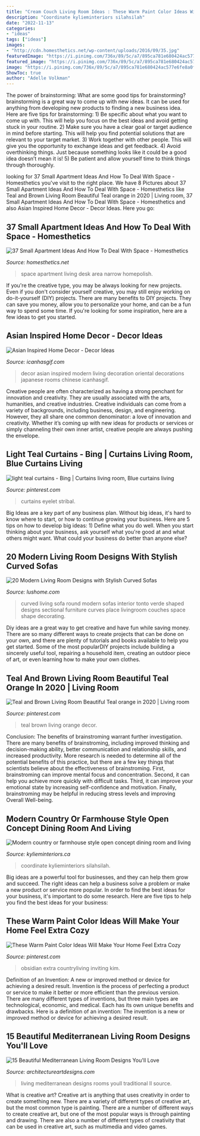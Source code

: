 ```yaml
---
title: "Cream Couch Living Room Ideas : These Warm Paint Color Ideas Will Make Your Home Feel Extra Cozy"
description: "Coordinate kylieminteriors silahsilah"
date: "2022-11-13"
categories:
- "ideas"
tags: ["ideas"]
images:
- "http://cdn.homesthetics.net/wp-content/uploads/2016/09/35.jpg"
featuredImage: "https://i.pinimg.com/736x/89/5c/a7/895ca781e680424ac577e6fe8a0f7e99.jpg"
featured_image: "https://i.pinimg.com/736x/89/5c/a7/895ca781e680424ac577e6fe8a0f7e99.jpg"
image: "https://i.pinimg.com/736x/89/5c/a7/895ca781e680424ac577e6fe8a0f7e99.jpg"
ShowToc: true
author: "Adelle Volkman"
---
```



The power of brainstorming: What are some good tips for brainstorming?
brainstorming is a great way to come up with new ideas. It can be used for anything from developing new products to finding a new business idea. Here are five tips for brainstorming: 1) Be specific about what you want to come up with. This will help you focus on the best ideas and avoid getting stuck in your routine. 2) Make sure you have a clear goal or target audience in mind before starting. This will help you find potential solutions that are relevant to your target market. 3) Work together with other people. This will give you the opportunity to exchange ideas and get feedback. 4) Avoid overthinking things. Just because something looks like it could be a good idea doesn’t mean it is! 5) Be patient and allow yourself time to think things through thoroughly.

	

		
looking for 37 Small Apartment Ideas And How To Deal With Space - Homesthetics you've visit to the right place. We have 8 Pictures about 37 Small Apartment Ideas And How To Deal With Space - Homesthetics like Teal and Brown Living Room Beautiful Teal orange in 2020 | Living room, 37 Small Apartment Ideas And How To Deal With Space - Homesthetics and also Asian Inspired Home Decor - Decor Ideas. Here you go:
		
    
## 37 Small Apartment Ideas And How To Deal With Space - Homesthetics

<img loading=lazy src="http://cdn.homesthetics.net/wp-content/uploads/2016/09/35.jpg" onerror="this.onerror=null;this.src='https://tse2.mm.bing.net/th?id=OIP.lfJvYFDYndinJZMBfR1kTQHaLI&amp;pid=15.1';" alt="37 Small Apartment Ideas And How To Deal With Space - Homesthetics">

_Source: homesthetics.net_

>space apartment living desk area narrow homepolish. 

	

If you're the creative type, you may be always looking for new projects. Even if you don't consider yourself creative, you may still enjoy working on do-it-yourself (DIY) projects. There are many benefits to DIY projects. They can save you money, allow you to personalize your home, and can be a fun way to spend some time. If you're looking for some inspiration, here are a few ideas to get you started.

    
## Asian Inspired Home Decor - Decor Ideas

<img loading=lazy src="https://www.icanhasgif.com/wp-content/uploads/2016/03/Asian-Inspired-Home-Decor.jpg" onerror="this.onerror=null;this.src='https://tse3.mm.bing.net/th?id=OIP.iErtHGbvcnLbNLM5tM8CKwHaJ6&amp;pid=15.1';" alt="Asian Inspired Home Decor - Decor Ideas">

_Source: icanhasgif.com_

>decor asian inspired modern living decoration oriental decorations japanese rooms chinese icanhasgif. 

	

Creative people are often characterized as having a strong penchant for innovation and creativity. They are usually associated with the arts, humanities, and creative industries. Creative individuals can come from a variety of backgrounds, including business, design, and engineering. However, they all share one common denominator: a love of innovation and creativity. Whether it’s coming up with new ideas for products or services or simply channeling their own inner artist, creative people are always pushing the envelope.

    
## Light Teal Curtains - Bing | Curtains Living Room, Blue Curtains Living

<img loading=lazy src="https://i.pinimg.com/736x/15/d7/c9/15d7c90c0803811d83597fce4653be60.jpg" onerror="this.onerror=null;this.src='https://tse3.mm.bing.net/th?id=OIP.YqFe1aeAwtu8ILHqRciCFQAAAA&amp;pid=15.1';" alt="light teal curtains - Bing | Curtains living room, Blue curtains living">

_Source: pinterest.com_

>curtains eyelet stribal. 

	

Big Ideas are a key part of any business plan. Without big ideas, it's hard to know where to start, or how to continue growing your business. Here are 5 tips on how to develop big ideas: 1) Define what you do well. When you start thinking about your business, ask yourself what you're good at and what others might want. What could your business do better than anyone else?

    
## 20 Modern Living Room Designs With Stylish Curved Sofas

<img loading=lazy src="https://www.lushome.com/wp-content/uploads/2015/01/modern-living-room-furniture-curved-sofas-14.jpg" onerror="this.onerror=null;this.src='https://tse1.mm.bing.net/th?id=OIP.zlbEZ5sR6G1bha_ld4Nf1gHaFB&amp;pid=15.1';" alt="20 Modern Living Room Designs with Stylish Curved Sofas">

_Source: lushome.com_

>curved living sofa round modern sofas interior tonto verde shaped designs sectional furniture curves place livingroom couches space shape decorating. 

	

Diy ideas are a great way to get creative and have fun while saving money. There are so many different ways to create projects that can be done on your own, and there are plenty of tutorials and books available to help you get started. Some of the most popularDIY projects include building a sincerely useful tool, repairing a household item, creating an outdoor piece of art, or even learning how to make your own clothes.

    
## Teal And Brown Living Room Beautiful Teal Orange In 2020 | Living Room

<img loading=lazy src="https://i.pinimg.com/736x/89/5c/a7/895ca781e680424ac577e6fe8a0f7e99.jpg" onerror="this.onerror=null;this.src='https://tse3.mm.bing.net/th?id=OIP.-pdRLtbhZvRR-MRLUS5LQwHaJ3&amp;pid=15.1';" alt="Teal and Brown Living Room Beautiful Teal orange in 2020 | Living room">

_Source: pinterest.com_

>teal brown living orange decor. 

	

Conclusion: The benefits of brainstroming warrant further investigation.
There are many benefits of brainstroming, including improved thinking and decision-making ability, better communication and relationship skills, and increased productivity. More research is needed to determine all of the potential benefits of this practice, but there are a few key things that scientists believe about the effectiveness of brainstroming. First, brainstroming can improve mental focus and concentration. Second, it can help you achieve more quickly with difficult tasks. Third, it can improve your emotional state by increasing self-confidence and motivation. Finally, brainstroming may be helpful in reducing stress levels and improving Overall Well-being.

    
## Modern Country Or Farmhouse Style Open Concept Dining Room And Living

<img loading=lazy src="https://www.kylieminteriors.ca/wp-content/uploads/2016/02/Modern-country-or-farmhouse-style-open-concept-dining-room-and-living-room-with-gray-and-warm-gold-and-yellow-accents.-Couch-rug-and-paint-color-all-coordinate-666x1024.jpg" onerror="this.onerror=null;this.src='https://tse2.mm.bing.net/th?id=OIP.WiC-aP7NGu1Lzy2jQQzjdQHaLY&amp;pid=15.1';" alt="Modern country or farmhouse style open concept dining room and living">

_Source: kylieminteriors.ca_

>coordinate kylieminteriors silahsilah. 

	

Big ideas are a powerful tool for businesses, and they can help them grow and succeed. The right ideas can help a business solve a problem or make a new product or service more popular. In order to find the best ideas for your business, it's important to do some research. Here are five tips to help you find the best ideas for your business:

    
## These Warm Paint Color Ideas Will Make Your Home Feel Extra Cozy

<img loading=lazy src="https://i.pinimg.com/736x/70/2e/2c/702e2c322ac5a95e2899245e2cb35763.jpg" onerror="this.onerror=null;this.src='https://tse2.mm.bing.net/th?id=OIP.4WRkp-_RZCbET0asLDvtHgHaLH&amp;pid=15.1';" alt="These Warm Paint Color Ideas Will Make Your Home Feel Extra Cozy">

_Source: pinterest.com_

>obsidian extra countryliving inviting kim. 

	

Definition of an Invention: A new or improved method or device for achieving a desired result.
Invention is the process of perfecting a product or service to make it better or more efficient than the previous version. There are many different types of inventions, but three main types are technological, economic, and medical. Each has its own unique benefits and drawbacks. Here is a definition of an invention: 
The invention is a new or improved method or device for achieving a desired result.

    
## 15 Beautiful Mediterranean Living Room Designs You&#039;ll Love

<img loading=lazy src="https://www.architectureartdesigns.com/wp-content/uploads/2016/07/15-Beautiful-Mediterranean-Living-Room-Designs-Youll-Love-11.jpg" onerror="this.onerror=null;this.src='https://tse2.mm.bing.net/th?id=OIP.YNPFah0UQqGCs_hnAmmPBQHaFE&amp;pid=15.1';" alt="15 Beautiful Mediterranean Living Room Designs You&#039;ll Love">

_Source: architectureartdesigns.com_

>living mediterranean designs rooms youll traditional ll source. 

	

What is creative art?
Creative art is anything that uses creativity in order to create something new. There are a variety of different types of creative art, but the most common type is painting. There are a number of different ways to create creative art, but one of the most popular ways is through painting and drawing. There are also a number of different types of creativity that can be used in creative art, such as multimedia and video games.

